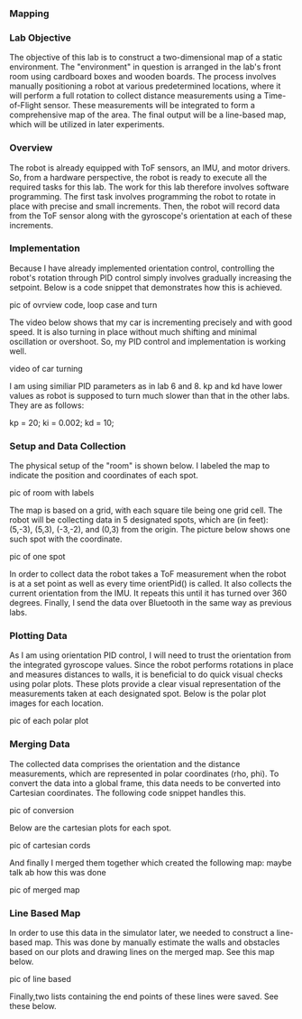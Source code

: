 ### Mapping

### Lab Objective

The objective of this lab is to construct a two-dimensional map of a static environment. The "environment" in question is arranged in the lab's front room using cardboard boxes and wooden boards. The process involves manually positioning a robot at various predetermined locations, where it will perform a full rotation to collect distance measurements using a Time-of-Flight sensor. These measurements will be integrated to form a comprehensive map of the area. The final output will be a line-based map, which will be utilized in later experiments. 

### Overview 

The robot is already equipped with ToF sensors, an IMU, and motor drivers. So, from a hardware perspective, the robot is ready to execute all the required tasks for this lab. The work for this lab therefore involves software programming. The first task involves programming the robot to rotate in place with precise and small increments. Then, the robot will  record data from the ToF sensor along with the gyroscope's orientation at each of these increments. 

### Implementation

Because I have already implemented orientation control, controlling the robot's rotation through PID control simply involves gradually increasing the setpoint. Below is a code snippet that demonstrates how this is achieved.

pic of ovrview code, loop case and turn 

The video below shows that my car is incrementing precisely and with good speed. It is also turning in place without much shifting and minimal oscillation or overshoot. So, my PID control and implementation is working well.

video of car turning 

I am using similiar PID parameters as in lab 6 and 8. kp and kd have lower values as robot is supposed to turn much slower than that in the other labs. They are as follows:

kp = 20;
ki = 0.002;
kd = 10;

### Setup and Data Collection

The physical setup of the "room" is shown below. I labeled the map to indicate the position and coordinates of each spot. 

pic of room with labels

The map is based on a grid, with each square tile being one grid cell. The robot will be collecting data in 5 designated spots, which are (in feet): (5,-3), (5,3), (-3,-2), and (0,3) from the origin. The picture below shows one such spot with the coordinate.

pic of one spot

In order to collect data the robot takes a ToF measurement when the robot is at a set point as well as every time orientPid() is called. It also collects the current orientation from the IMU. It repeats this until it has turned over 360 degrees. Finally, I send the data over Bluetooth in the same way as previous labs. 

### Plotting Data

As I am using orientation PID control, I will need to trust the orientation from the integrated gyroscope values. Since the robot performs rotations in place and measures distances to walls, it is beneficial to do quick visual checks using polar plots. These plots provide a clear visual representation of the measurements taken at each designated spot. Below is the polar plot images for each location.

pic of each polar plot

### Merging Data

The collected data comprises the orientation and the distance measurements, which are represented in polar coordinates (rho, phi). To convert the data into a global frame, this data needs to be converted into Cartesian coordinates. The following code snippet handles this.

pic of conversion

Below are the cartesian plots for each spot. 

pic of cartesian cords

And finally I merged them together which created the following map: maybe talk ab how this was done

pic of merged map

### Line Based Map

In order to use this data in the simulator later, we needed to construct a line-based map. This was done by manually estimate the walls and obstacles based on our plots and drawing lines on the merged map. See this map below.

pic of line based

Finally,two lists containing the end points of these lines were saved. See these below. 






